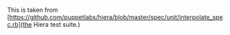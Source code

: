 This is taken from [https://github.com/puppetlabs/hiera/blob/master/spec/unit/interpolate_spec.rb](the Hiera test suite.)
